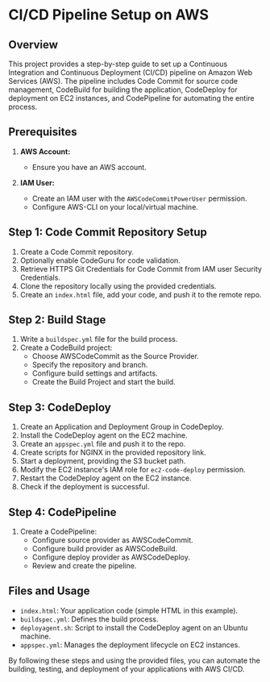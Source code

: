 # CI/CD Pipeline Setup on AWS

## Overview

This project provides a step-by-step guide to set up a Continuous Integration and Continuous Deployment (CI/CD) pipeline on Amazon Web Services (AWS). The pipeline includes Code Commit for source code management, CodeBuild for building the application, CodeDeploy for deployment on EC2 instances, and CodePipeline for automating the entire process.

## Prerequisites

1. **AWS Account:**
   - Ensure you have an AWS account.

2. **IAM User:**
   - Create an IAM user with the `AWSCodeCommitPowerUser` permission.
   - Configure AWS-CLI on your local/virtual machine.

## Step 1: Code Commit Repository Setup

1. Create a Code Commit repository.
2. Optionally enable CodeGuru for code validation.
3. Retrieve HTTPS Git Credentials for Code Commit from IAM user Security Credentials.
4. Clone the repository locally using the provided credentials.
5. Create an `index.html` file, add your code, and push it to the remote repo.

## Step 2: Build Stage

1. Write a `buildspec.yml` file for the build process.
2. Create a CodeBuild project:
   - Choose AWSCodeCommit as the Source Provider.
   - Specify the repository and branch.
   - Configure build settings and artifacts.
   - Create the Build Project and start the build.

## Step 3: CodeDeploy

1. Create an Application and Deployment Group in CodeDeploy.
2. Install the CodeDeploy agent on the EC2 machine.
3. Create an `appspec.yml` file and push it to the repo.
4. Create scripts for NGINX in the provided repository link.
5. Start a deployment, providing the S3 bucket path.
6. Modify the EC2 instance's IAM role for `ec2-code-deploy` permission.
7. Restart the CodeDeploy agent on the EC2 instance.
8. Check if the deployment is successful.

## Step 4: CodePipeline

1. Create a CodePipeline:
   - Configure source provider as AWSCodeCommit.
   - Configure build provider as AWSCodeBuild.
   - Configure deploy provider as AWSCodeDeploy.
   - Review and create the pipeline.

## Files and Usage

- `index.html`: Your application code (simple HTML in this example).
- `buildspec.yml`: Defines the build process.
- `deployagent.sh`: Script to install the CodeDeploy agent on an Ubuntu machine.
- `appspec.yml`: Manages the deployment lifecycle on EC2 instances.

By following these steps and using the provided files, you can automate the building, testing, and deployment of your applications with AWS CI/CD.
